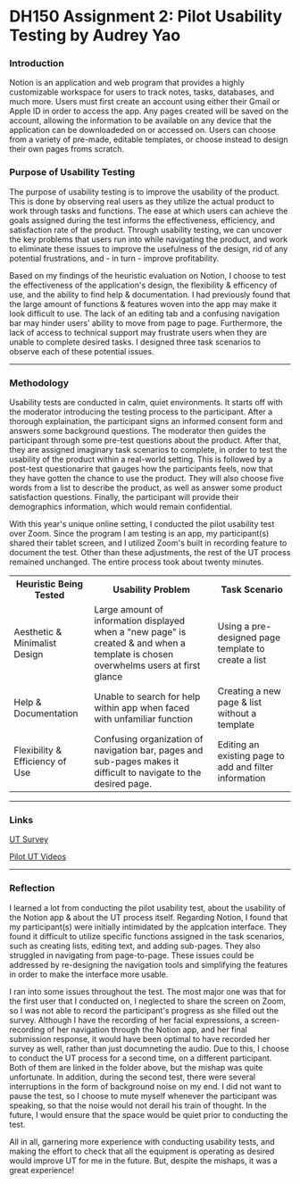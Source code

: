# DH150 Assignment 2: Pilot Usability Testing by Audrey Yao

### Introduction

Notion is an application and web program that provides a highly customizable workspace for users to track notes, tasks, databases, and much more. Users must first create an account using either their Gmail or Apple ID in order to access the app. Any pages created will be saved on the account, allowing the information to be available on any device that the application can be downloadeded on or accessed on. Users can choose from a variety of pre-made, editable templates, or choose instead to design their own pages froms scratch. 

### Purpose of Usability Testing

The purpose of usability testing is to improve the usability of the product. This is done by observing real users as they utilize the actual product to work through tasks and functions. The ease at which users can achieve the goals assigned during the test informs the effectiveness, efficiency, and satisfaction rate of the product. Through usability testing, we can uncover the key problems that users run into while navigating the product, and work to eliminate these issues to improve the usefulness of the design, rid of any potential frustrations, and - in turn - improve profitability. 

Based on my findings of the heuristic evaluation on Notion, I choose to test the effectiveness of the application's design, the flexibility & efficency of use, and the ability to find help & documentation. I had previously found that the large amount of functions & features woven into the app may make it look difficult to use. The lack of an editing tab and a confusing navigation bar may hinder users' ability to move from page to page. Furthermore, the lack of access to technical support may frustrate users when they are unable to complete desired tasks. I designed three task scenarios to observe each of these potential issues. 

---

### Methodology 

Usability tests are conducted in calm, quiet environments. It starts off with the moderator introducing the testing process to the participant. After a thorough explaination, the participant signs an informed consent form and answers some background questions. The moderator then guides the participant through some pre-test questions about the product. After that, they are assigned imaginary task scenarios to complete, in order to test the usability of the product within a real-world setting. This is followed by a post-test questionarire that gauges how the participants feels, now that they have gotten the chance to use the product. They will also choose five words from a list to describe the product, as well as answer some product satisfaction questions. Finally, the participant will provide their demographics information, which would remain confidential. 

With this year's unique online setting, I conducted the pilot usability test over Zoom. Since the program I am testing is an app, my participant(s) shared their tablet screen, and I utilized Zoom's built in recording feature to document the test. Other than these adjustments, the rest of the UT process remained unchanged. The entire process took about twenty minutes.

<table>
  <tr>
    <th>Heuristic Being Tested</th>
    <th>Usability Problem</th>
    <th>Task Scenario</th>
  </tr>
  <tr>
    <td>Aesthetic & Minimalist Design</td>
    <td>Large amount of information displayed when a "new page" is created & and when a template is chosen overwhelms users at first glance</td>
    <td>Using a pre-designed page template to create a list</td>
  </tr>
  <tr>
    <td>Help & Documentation</td>
    <td>Unable to search for help within app when faced with unfamiliar function</td>
    <td>Creating a new page & list without a template</td>
  </tr>
  <tr>
    <td>Flexibility & Efficiency of Use</td>
    <td>Confusing organization of navigation bar, pages and sub-pages makes it difficult to navigate to the desired page.</td>
    <td>Editing an existing page to add and filter information</td>
  </tr>
</table>

---

### Links

<a href="https://forms.gle/uLNKdK9H6eM7Xo6T6">UT Survey</a>

<a href="https://drive.google.com/drive/folders/12MhX5YtKxttlsI9F1s4DZkTWVzb48h_n?usp=sharing">Pilot UT Videos</a>

---

### Reflection 

I learned a lot from conducting the pilot usability test, about the usability of the Notion app & about the UT process itself. Regarding Notion, I found that my participant(s) were initially intimidated by the applcation interface. They found it difficult to utilize specific functions assigned in the task scenarios, such as creating lists, editing text, and adding sub-pages. They also struggled in navigating from page-to-page. These issues could be addressed by re-designing the navigation tools and simplifying the features in order to make the interface more usable. 

I ran into some issues throughout the test. The most major one was that for the first user that I conducted on, I neglected to share the screen on Zoom, so I was not able to record the participant's progress as she filled out the survey. Although I have the recording of her facial expressions, a screen-recording of her navigation through the Notion app, and her final submission response, it would have been optimal to have recorded her survey as well, rather than just documneting the audio. Due to this, I choose to conduct the UT process for a second time, on a different participant. Both of them are linked in the folder above, but the mishap was quite unfortunate. In addition, during the second test, there were several interruptions in the form of background noise on my end. I did not want to pause the test, so I choose to mute myself whenever the participant was speaking, so that the noise would not derail his train of thought. In the future, I would ensure that the space would be quiet prior to conducting the test. 

All in all, garnering more experience with conducting usability tests, and making the effort to check that all the equipment is operating as desired would improve UT for me in the future. But, despite the mishaps, it was a great experience!


